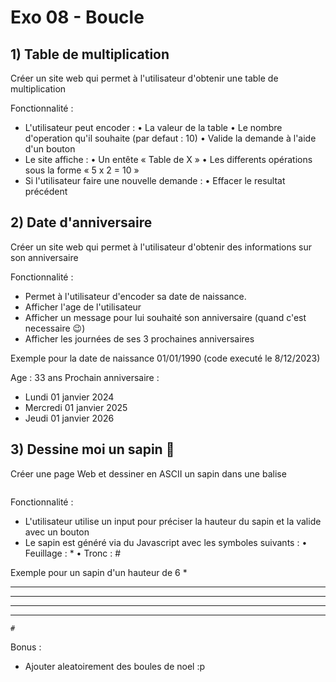 # Exo 08 - Boucle

## 1) Table de multiplication

Créer un site web qui permet à l'utilisateur d'obtenir une table de multiplication

Fonctionnalité : 
 - L'utilisateur peut encoder :
    • La valeur de la table
    • Le nombre d'operation qu'il souhaite (par defaut : 10)
    • Valide la demande à l'aide d'un bouton 
 - Le site affiche : 
    • Un entête « Table de X »
    • Les differents opérations sous la forme « 5 x 2 = 10 » 
 - Si l'utilisateur faire une nouvelle demande :
    • Effacer le resultat précédent


## 2) Date d'anniversaire

Créer un site web qui permet à l'utilisateur d'obtenir des informations sur son anniversaire

Fonctionnalité : 
 - Permet à l'utilisateur d'encoder sa date de naissance.
 - Afficher l'age de l'utilisateur
 - Afficher un message pour lui souhaité son anniversaire (quand c'est necessaire 😉)
 - Afficher les journées de ses 3 prochaines anniversaires

Exemple pour la date de naissance 01/01/1990 (code executé le 8/12/2023)
 
Age : 33 ans
Prochain anniversaire : 
 - Lundi 01 janvier 2024
 - Mercredi 01 janvier 2025
 - Jeudi 01 janvier 2026


## 3) Dessine moi un sapin 🎄

Créer une page Web et dessiner en ASCII un sapin dans une balise <pre></pre>

Fonctionnalité : 
 - L'utilisateur utilise un input pour préciser la hauteur du sapin et la valide avec un bouton
 - Le sapin est généré via du Javascript avec les symboles suivants : 
    • Feuillage : *
    • Tronc     : #

Exemple pour un sapin d'un hauteur de 6
    *
   ***
  *****
 *******
*********
    #

Bonus : 
 - Ajouter aleatoirement des boules de noel :p
